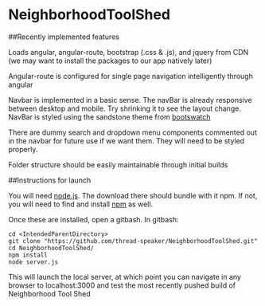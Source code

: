 # NeighborhoodToolShed

##Recently implemented features

Loads angular, angular-route, bootstrap (.css & .js), and jquery from CDN (we may want to install the packages to our app natively later)

Angular-route is configured for single page navigation intelligently through angular

Navbar is implemented in a basic sense. The navBar is already responsive between desktop and mobile. Try shrinking it to see the layout change. NavBar is styled using the sandstone theme from <a href="http://bootswatch.com/">bootswatch</a>

There are dummy search and dropdown menu components commented out in the navbar for future use if we want them. They will need to be styled properly.

Folder structure should be easily maintainable through initial builds

##Instructions for launch

You will need <a href="https://nodejs.org/en/">node.js</a>. The download there should bundle with it npm. If not, you will need to find and install <a href="https://www.npmjs.com/">npm</a> as well.

Once these are installed, open a gitbash. In gitbash:

```
cd <IntendedParentDirectory>
git clone "https://github.com/thread-speaker/NeighborhoodToolShed.git"
cd NeighborhoodToolShed/
npm install
node server.js
```

This will launch the local server, at which point you can navigate in any browser to localhost:3000 and test the most recently pushed build of Neighborhood Tool Shed
